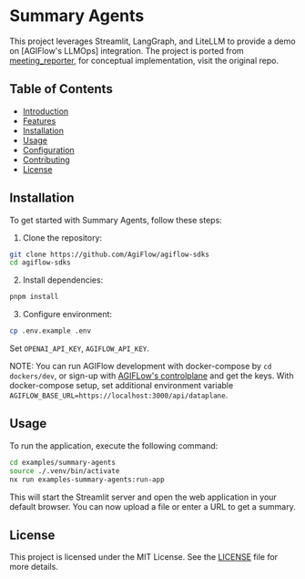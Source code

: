 # Summary Agents

This project leverages Streamlit, LangGraph, and LiteLLM to provide a demo on [AGIFlow's LLMOps] integration. The project is ported from [meeting_reporter](https://github.com/tevslin/meeting-reporter/blob/main/README.md), for conceptual implementation, visit the original repo. 

## Table of Contents

- [Introduction](#introduction)
- [Features](#features)
- [Installation](#installation)
- [Usage](#usage)
- [Configuration](#configuration)
- [Contributing](#contributing)
- [License](#license)

## Installation

To get started with Summary Agents, follow these steps:

1. Clone the repository:
```sh
git clone https://github.com/AgiFlow/agiflow-sdks
cd agiflow-sdks
```

2. Install dependencies:
```sh
pnpm install
```

3. Configure environment:
```sh
cp .env.example .env
```
Set `OPENAI_API_KEY`, `AGIFLOW_API_KEY`.

NOTE: You can run AGIFlow development with docker-compose by `cd dockers/dev`, or sign-up with [AGIFLow's controlplane](https://app.agiflow.io) and get the keys. With docker-compose setup, set additional environment variable  `AGIFLOW_BASE_URL=https://localhost:3000/api/dataplane`.

## Usage

To run the application, execute the following command:
```sh
cd examples/summary-agents
source ./.venv/bin/activate
nx run examples-summary-agents:run-app
```

This will start the Streamlit server and open the web application in your default browser. You can now upload a file or enter a URL to get a summary.

## License

This project is licensed under the MIT License. See the [LICENSE](LICENSE) file for more details.
